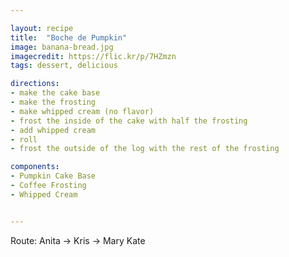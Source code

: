 ```yaml
---

layout: recipe
title:  "Boche de Pumpkin"
image: banana-bread.jpg
imagecredit: https://flic.kr/p/7HZmzn
tags: dessert, delicious

directions:
- make the cake base
- make the frosting
- make whipped cream (no flavor)
- frost the inside of the cake with half the frosting
- add whipped cream
- roll
- frost the outside of the log with the rest of the frosting

components:
- Pumpkin Cake Base
- Coffee Frosting
- Whipped Cream


---
```


Route: Anita -> Kris -> Mary Kate
